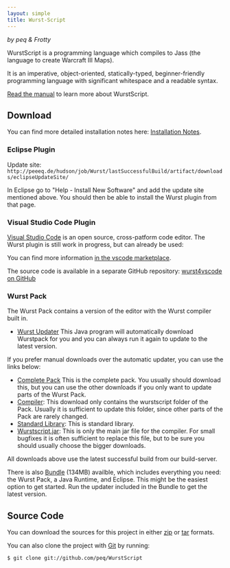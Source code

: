 ```yaml
---
layout: simple
title: Wurst-Script
---
```

_by peq & Frotty_ 


WurstScript is a programming language which compiles to Jass (the language to create Warcraft III Maps).

It is an imperative, object-oriented, statically-typed, beginner-friendly programming language with significant whitespace and a readable syntax.



[Read the manual](./manual.html) to learn more about WurstScript.

    
## Download
	
You can find more detailed installation notes here: [Installation Notes](./installation.html).

### Eclipse Plugin

Update site: `http://peeeq.de/hudson/job/Wurst/lastSuccessfulBuild/artifact/downloads/eclipseUpdateSite/`

In Eclipse go to "Help - Install New Software" and add the update site mentioned above. You should then be able to install the Wurst plugin from that page.

### Visual Studio Code Plugin

[Visual Studio Code](https://code.visualstudio.com) is an open source, cross-patform code editor. 
The Wurst plugin is still work in progress, but can already be used: 

You can find more information [in the vscode marketplace](https://marketplace.visualstudio.com/items?itemName=peterzeller.wurst).

The source code is available in a separate GitHub repository: [wurst4vscode on GitHub](https://github.com/peq/wurst4vscode)



### Wurst Pack

The Wurst Pack contains a version of the editor with the Wurst compiler built in.
		
* [Wurst Updater](http://peeeq.de/hudson/job/Wurst/lastSuccessfulBuild/artifact/downloads/WurstUpdater.jar)
			This Java program will automatically download Wurstpack for you and you can always run it again to update to the latest version.

If you prefer manual downloads over the automatic updater, you can use the links below:

* [Complete Pack](http://peeeq.de/hudson/job/Wurst/lastSuccessfulBuild/artifact/downloads/wurstpack_complete.zip) 
			This is the complete pack. You usually should download this, but you can use the other downloads if you only want to update
			parts of the Wurst Pack.
* [Compiler](http://peeeq.de/hudson/job/Wurst/lastSuccessfulBuild/artifact/downloads/wurstpack_compiler.zip): 
			This download only contains the wurstscript folder of the Pack. Usually it is sufficient to update this folder, since 
			other parts of the Pack are rarely changed.
* [Standard Library](http://peeeq.de/hudson/job/Wurst/lastSuccessfulBuild/artifact/downloads/wurstpack_lib.zip): 
			This is standard library.
* [Wurstscript.jar](http://peeeq.de/hudson/job/Wurst/lastSuccessfulBuild/artifact/downloads/wurstscript.jar): 
			This is only the main jar file for the compiler. For small bugfixes it is often sufficient to replace this file, but
			to be sure you should usually choose the bigger downloads.

All downloads above use the latest successful build from our build-server.

There is also [Bundle](http://peeeq.de/wurst/Wurstscript_2015_09.zip) (134MB) availble, which includes everything you need: the Wurst Pack, a Java Runtime, and Eclipse. This might be the easiest option to get started. Run the updater included in the Bundle to get the latest version.


## Source Code

You can download the sources for this project in either
[zip](https://github.com/peq/WurstScript/zipball/master) or
[tar](https://github.com/peq/WurstScript/tarball/master) formats.

You can also clone the project with [Git](http://git-scm.com) by running:
	
	$ git clone git://github.com/peq/WurstScript
